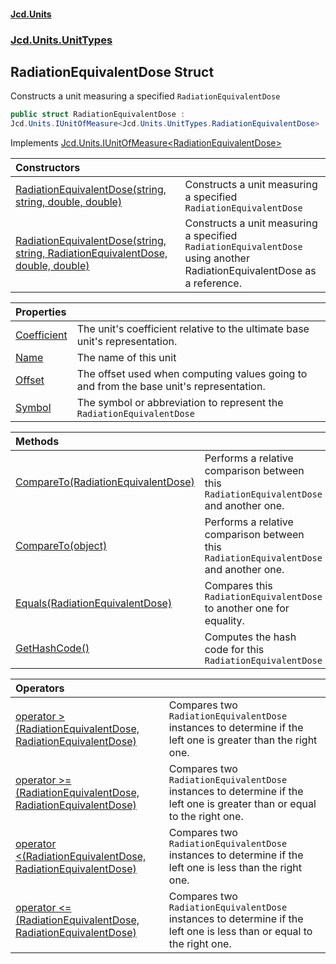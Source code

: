 #### [Jcd.Units](index.md 'index')
### [Jcd.Units.UnitTypes](Jcd.Units.UnitTypes.md 'Jcd.Units.UnitTypes')

## RadiationEquivalentDose Struct

Constructs a unit measuring a specified `RadiationEquivalentDose`

```csharp
public struct RadiationEquivalentDose :
Jcd.Units.IUnitOfMeasure<Jcd.Units.UnitTypes.RadiationEquivalentDose>
```

Implements [Jcd.Units.IUnitOfMeasure&lt;](Jcd.Units.IUnitOfMeasure_TUnits_.md 'Jcd.Units.IUnitOfMeasure<TUnits>')[RadiationEquivalentDose](Jcd.Units.UnitTypes.RadiationEquivalentDose.md 'Jcd.Units.UnitTypes.RadiationEquivalentDose')[&gt;](Jcd.Units.IUnitOfMeasure_TUnits_.md 'Jcd.Units.IUnitOfMeasure<TUnits>')

| Constructors | |
| :--- | :--- |
| [RadiationEquivalentDose(string, string, double, double)](Jcd.Units.UnitTypes.RadiationEquivalentDose.RadiationEquivalentDose(string,string,double,double).md 'Jcd.Units.UnitTypes.RadiationEquivalentDose.RadiationEquivalentDose(string, string, double, double)') | Constructs a unit measuring a specified `RadiationEquivalentDose` |
| [RadiationEquivalentDose(string, string, RadiationEquivalentDose, double, double)](Jcd.Units.UnitTypes.RadiationEquivalentDose.RadiationEquivalentDose(string,string,Jcd.Units.UnitTypes.RadiationEquivalentDose,double,double).md 'Jcd.Units.UnitTypes.RadiationEquivalentDose.RadiationEquivalentDose(string, string, Jcd.Units.UnitTypes.RadiationEquivalentDose, double, double)') | Constructs a unit measuring a specified `RadiationEquivalentDose` using another RadiationEquivalentDose as a reference. |

| Properties | |
| :--- | :--- |
| [Coefficient](Jcd.Units.UnitTypes.RadiationEquivalentDose.Coefficient.md 'Jcd.Units.UnitTypes.RadiationEquivalentDose.Coefficient') | The unit's coefficient relative to the ultimate base unit's representation. |
| [Name](Jcd.Units.UnitTypes.RadiationEquivalentDose.Name.md 'Jcd.Units.UnitTypes.RadiationEquivalentDose.Name') | The name of this unit |
| [Offset](Jcd.Units.UnitTypes.RadiationEquivalentDose.Offset.md 'Jcd.Units.UnitTypes.RadiationEquivalentDose.Offset') | The offset used when computing values going to and from the base unit's representation. |
| [Symbol](Jcd.Units.UnitTypes.RadiationEquivalentDose.Symbol.md 'Jcd.Units.UnitTypes.RadiationEquivalentDose.Symbol') | The symbol or abbreviation to represent the `RadiationEquivalentDose` |

| Methods | |
| :--- | :--- |
| [CompareTo(RadiationEquivalentDose)](Jcd.Units.UnitTypes.RadiationEquivalentDose.CompareTo(Jcd.Units.UnitTypes.RadiationEquivalentDose).md 'Jcd.Units.UnitTypes.RadiationEquivalentDose.CompareTo(Jcd.Units.UnitTypes.RadiationEquivalentDose)') | Performs a relative comparison between this `RadiationEquivalentDose` and another one. |
| [CompareTo(object)](Jcd.Units.UnitTypes.RadiationEquivalentDose.CompareTo(object).md 'Jcd.Units.UnitTypes.RadiationEquivalentDose.CompareTo(object)') | Performs a relative comparison between this `RadiationEquivalentDose` and another one. |
| [Equals(RadiationEquivalentDose)](Jcd.Units.UnitTypes.RadiationEquivalentDose.Equals(Jcd.Units.UnitTypes.RadiationEquivalentDose).md 'Jcd.Units.UnitTypes.RadiationEquivalentDose.Equals(Jcd.Units.UnitTypes.RadiationEquivalentDose)') | Compares this `RadiationEquivalentDose` to another one for equality. |
| [GetHashCode()](Jcd.Units.UnitTypes.RadiationEquivalentDose.GetHashCode().md 'Jcd.Units.UnitTypes.RadiationEquivalentDose.GetHashCode()') | Computes the hash code for this `RadiationEquivalentDose` |

| Operators | |
| :--- | :--- |
| [operator &gt;(RadiationEquivalentDose, RadiationEquivalentDose)](Jcd.Units.UnitTypes.RadiationEquivalentDose.op_GreaterThan(Jcd.Units.UnitTypes.RadiationEquivalentDose,Jcd.Units.UnitTypes.RadiationEquivalentDose).md 'Jcd.Units.UnitTypes.RadiationEquivalentDose.op_GreaterThan(Jcd.Units.UnitTypes.RadiationEquivalentDose, Jcd.Units.UnitTypes.RadiationEquivalentDose)') | Compares two `RadiationEquivalentDose` instances to determine if the left one is greater than the right one. |
| [operator &gt;=(RadiationEquivalentDose, RadiationEquivalentDose)](Jcd.Units.UnitTypes.RadiationEquivalentDose.op_GreaterThanOrEqual(Jcd.Units.UnitTypes.RadiationEquivalentDose,Jcd.Units.UnitTypes.RadiationEquivalentDose).md 'Jcd.Units.UnitTypes.RadiationEquivalentDose.op_GreaterThanOrEqual(Jcd.Units.UnitTypes.RadiationEquivalentDose, Jcd.Units.UnitTypes.RadiationEquivalentDose)') | Compares two `RadiationEquivalentDose` instances to determine if the left one is greater than or equal to the right one. |
| [operator &lt;(RadiationEquivalentDose, RadiationEquivalentDose)](Jcd.Units.UnitTypes.RadiationEquivalentDose.op_LessThan(Jcd.Units.UnitTypes.RadiationEquivalentDose,Jcd.Units.UnitTypes.RadiationEquivalentDose).md 'Jcd.Units.UnitTypes.RadiationEquivalentDose.op_LessThan(Jcd.Units.UnitTypes.RadiationEquivalentDose, Jcd.Units.UnitTypes.RadiationEquivalentDose)') | Compares two `RadiationEquivalentDose` instances to determine if the left one is less than the right one. |
| [operator &lt;=(RadiationEquivalentDose, RadiationEquivalentDose)](Jcd.Units.UnitTypes.RadiationEquivalentDose.op_LessThanOrEqual(Jcd.Units.UnitTypes.RadiationEquivalentDose,Jcd.Units.UnitTypes.RadiationEquivalentDose).md 'Jcd.Units.UnitTypes.RadiationEquivalentDose.op_LessThanOrEqual(Jcd.Units.UnitTypes.RadiationEquivalentDose, Jcd.Units.UnitTypes.RadiationEquivalentDose)') | Compares two `RadiationEquivalentDose` instances to determine if the left one is less than or equal to the right one. |
